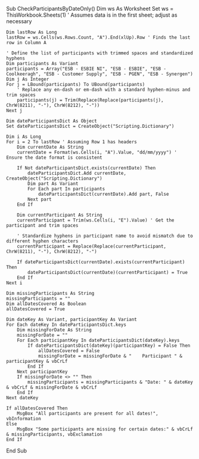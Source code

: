 Sub CheckParticipantsByDateOnly()
    Dim ws As Worksheet
    Set ws = ThisWorkbook.Sheets(1) ' Assumes data is in the first sheet; adjust as necessary

    Dim lastRow As Long
    lastRow = ws.Cells(ws.Rows.Count, "A").End(xlUp).Row ' Finds the last row in Column A

    ' Define the list of participants with trimmed spaces and standardized hyphens
    Dim participants As Variant
    participants = Array("ESB - ESBIE NI", "ESB - ESBIE", "ESB - Coolkeeragh", "ESB - Customer Supply", "ESB - PGEN", "ESB - Synergen")
    Dim j As Integer
    For j = LBound(participants) To UBound(participants)
        ' Replace any en-dash or em-dash with a standard hyphen-minus and trim spaces
        participants(j) = Trim(Replace(Replace(participants(j), ChrW(8211), "-"), ChrW(8212), "-"))
    Next j

    Dim dateParticipantsDict As Object
    Set dateParticipantsDict = CreateObject("Scripting.Dictionary")

    Dim i As Long
    For i = 2 To lastRow ' Assuming Row 1 has headers
        Dim currentDate As String
        currentDate = Format(ws.Cells(i, "A").Value, "dd/mm/yyyy") ' Ensure the date format is consistent

        If Not dateParticipantsDict.exists(currentDate) Then
            dateParticipantsDict.Add currentDate, CreateObject("Scripting.Dictionary")
            Dim part As Variant
            For Each part In participants
                dateParticipantsDict(currentDate).Add part, False
            Next part
        End If

        Dim currentParticipant As String
        currentParticipant = Trim(ws.Cells(i, "E").Value) ' Get the participant and trim spaces

        ' Standardize hyphens in participant name to avoid mismatch due to different hyphen characters
        currentParticipant = Replace(Replace(currentParticipant, ChrW(8211), "-"), ChrW(8212), "-")

        If dateParticipantsDict(currentDate).exists(currentParticipant) Then
            dateParticipantsDict(currentDate)(currentParticipant) = True
        End If
    Next i

    Dim missingParticipants As String
    missingParticipants = ""
    Dim allDatesCovered As Boolean
    allDatesCovered = True

    Dim dateKey As Variant, participantKey As Variant
    For Each dateKey In dateParticipantsDict.keys
        Dim missingForDate As String
        missingForDate = ""
        For Each participantKey In dateParticipantsDict(dateKey).keys
            If dateParticipantsDict(dateKey)(participantKey) = False Then
                allDatesCovered = False
                missingForDate = missingForDate & "    Participant " & participantKey & vbCrLf
            End If
        Next participantKey
        If missingForDate <> "" Then
            missingParticipants = missingParticipants & "Date: " & dateKey & vbCrLf & missingForDate & vbCrLf
        End If
    Next dateKey

    If allDatesCovered Then
        MsgBox "All participants are present for all dates!", vbInformation
    Else
        MsgBox "Some participants are missing for certain dates:" & vbCrLf & missingParticipants, vbExclamation
    End If
End Sub
